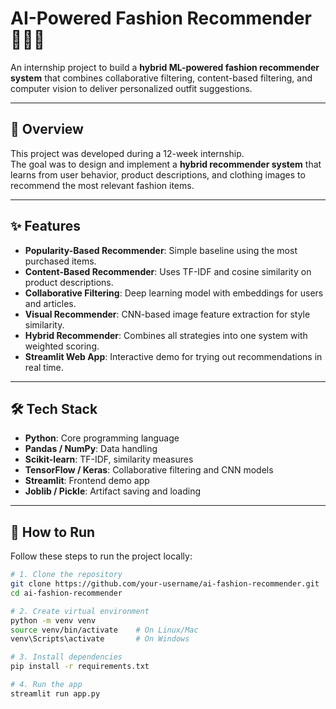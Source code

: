 # AI-Powered Fashion Recommender 👗🧥👟

An internship project to build a **hybrid ML-powered fashion recommender system** that combines collaborative filtering, content-based filtering, and computer vision to deliver personalized outfit suggestions.

---

## 📖 Overview
This project was developed during a 12-week internship.  
The goal was to design and implement a **hybrid recommender system** that learns from user behavior, product descriptions, and clothing images to recommend the most relevant fashion items.

---

## ✨ Features
- **Popularity-Based Recommender**: Simple baseline using the most purchased items.  
- **Content-Based Recommender**: Uses TF-IDF and cosine similarity on product descriptions.  
- **Collaborative Filtering**: Deep learning model with embeddings for users and articles.  
- **Visual Recommender**: CNN-based image feature extraction for style similarity.  
- **Hybrid Recommender**: Combines all strategies into one system with weighted scoring.  
- **Streamlit Web App**: Interactive demo for trying out recommendations in real time.  

---

## 🛠 Tech Stack
- **Python**: Core programming language  
- **Pandas / NumPy**: Data handling  
- **Scikit-learn**: TF-IDF, similarity measures  
- **TensorFlow / Keras**: Collaborative filtering and CNN models  
- **Streamlit**: Frontend demo app  
- **Joblib / Pickle**: Artifact saving and loading  

---

## 🚀 How to Run
Follow these steps to run the project locally:

```bash
# 1. Clone the repository
git clone https://github.com/your-username/ai-fashion-recommender.git
cd ai-fashion-recommender

# 2. Create virtual environment
python -m venv venv
source venv/bin/activate    # On Linux/Mac
venv\Scripts\activate       # On Windows

# 3. Install dependencies
pip install -r requirements.txt

# 4. Run the app
streamlit run app.py
